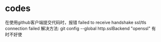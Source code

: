 # codes

在使用github客户端提交代码时，报错
failed to receive handshake ssl/tls connection failed
解决方法:
         git config --global http.sslBackend "openssl"
有时不好使


